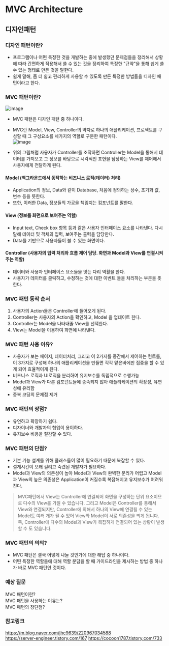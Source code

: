 # MVC Architecture
## 디자인패턴
### 디자인 패턴이란? 
- 프로그램이나 어떤 특정한 것을 개발하는 중에 발생했던 문제점들을 정리해서 상황에 따라 간편하게 적용해서 쓸 수 있는 것을 정리하여 
특정한 "규약"을 통해 쉽게 쓸 수 있는 형태로 만든 것을 말한다. 
- 쉽게 말해, 좀 더 쉽고 편리하게 사용할 수 있도록 만든 특정한 방법들을 디자인 패턴이라고 한다.
### MVC 패턴이란? 
![image](https://user-images.githubusercontent.com/68904159/183298493-26d663e9-0dbd-40af-90d5-22026cf54051.png)
- MVC 패턴은 디자인 패턴 중 하나이다. 
- MVC란 Model, View, Controller의 약자로 하나의 애플리케이션, 프로젝트를 구성할 때 그 구성요소를 세가지의 역할로 구분한 패턴이다.   
![image](https://user-images.githubusercontent.com/68904159/183298876-ad1b4f0c-e8db-44d2-b975-abd17a364d26.png)

- 위의 그림처럼 사용자가 Controller를 조작하면 Controller는 Model을 통해서 데이터를 가져오고 그 정보를 바탕으로 시각적인 표현을 담당하는 
View를 제어해서 사용자에게 전달하게 된다.
#### Model (백그라운드에서 동작하는 비즈니스 로직(데이터) 처리)
- Application의 정보, Data와 같이 Database, 처음에 정의하는 상수, 초기화 값, 변수 등을 뜻한다.
- 또한, 이러한 Data, 정보들의 가공을 책임지는 컴포넌트를 말한다.
#### View (정보를 화면으로 보여주는 역할)
- Input text, Check box 항목 등과 같은 사용자 인터페이스 요소를 나타낸다. 다시 말해 데이터 및 객체의 입력, 보여주는 출력을 담당한다.
- Data를 기반으로 사용자들이 볼 수 있는 화면이다.
#### Controller (사용자의 입력 처리와 흐름 제어 담당. 화면과 Model과 View를 연결시켜주는 역할)
- 데이터와 사용자 인터페이스 요소들을 잇는 다리 역활을 한다.
- 사용자가 데이터를 클릭하고, 수정하는 것에 대한 이벤트 들을 처리하는 부분을 뜻한다.
### MVC 패턴 동작 순서
1. 사용자의 Action들은 Controller에 들어오게 된다.
2. Controller는 사용자의 Action을 확인하고, Model 을 업데이트 한다.
3. Controller는 Model을 나타내줄 View를 선택한다.
4. View는 Model을 이용하여 화면에 나타낸다.
### MVC 패턴 사용 이유?
- 사용자가 보는 페이지, 데이터처리, 그리고 이 2가지를 중간에서 제어하는 컨트롤, 이 3가지로 구성해 하나의 애플리케이션을 만들면 각각 맡은바에만 집중을 할 수 있게 되어 효율적이게 된다.
- 비즈니스 로직과 UI로직을 분리하여 유지보수를 독립적으로 수행가능
- Model과 View가 다른 컴포넌트들에 종속되지 않아 애플리케이션의 확장성, 유연성에 유리함
- 중복 코딩의 문제점 제거
### MVC 패턴의 장점?
- 유연하고 확장하기 쉽다.
- 디자이너와 개발자의 협업이 용이하다.
- 유지보수 비용을 절감할 수 있다.
### MVC 패턴의 단점?
- 기본 기능 설계를 위해 클래스들이 많이 필요하기 때문에 복잡할 수 있다.
- 설계시간이 오래 걸리고 숙련된 개발자가 필요하다.
- Model과 View의 의존성이 높아 Model과 View의 완벽한 분리가 어렵고 Model과 View의 높은 의존성은 Application이 커질수록 복잡해지고 유지보수가 어려워진다.
> MVC패턴에서 View는 Controller에 연결되어 화면을 구성하는 단위 요소이므로 다수의 View를 가질 수 있습니다. 그리고 Model은 Controller를 통해서 View와 연결되지만, Controller에 의해서 하나의 View에 연결될 수 있는 Model도 여러 개가 될 수 있어 View와 Model이 서로 의존성을 띄게 됩니다. 즉, Controller에 다수의 Model과 View가 복잡하게 연결되어 있는 상황이 발생할 수 도 있습니다.
### MVC 패턴의 의의?
- MVC 패턴은 결국 어떻게 나눌 것인가에 대한 해답 중 하나이다.
- 어떤 특정한 역할들에 대해 역할 분담을 할 때 가이드라인을 제시하는 방법 중 하나가 바로  MVC 패턴인 것이다.

### 예상 질문
MVC 패턴이란?    
MVC 패턴을 사용하는 이유는?  
MVC 패턴의 장단점?  


### 참고링크
https://m.blog.naver.com/jhc9639/220967034588  
https://server-engineer.tistory.com/167
https://cocoon1787.tistory.com/733

